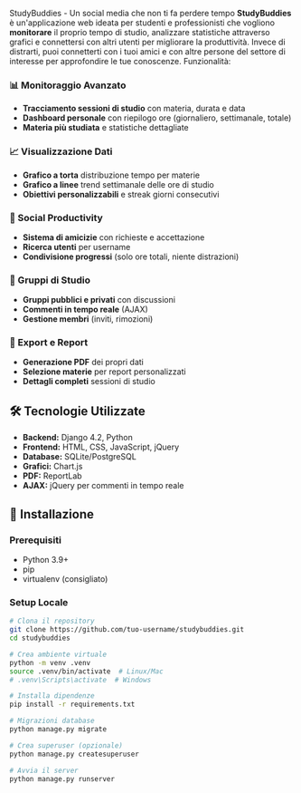StudyBuddies - Un social media che non ti fa perdere tempo
**StudyBuddies** è un'applicazione web ideata per studenti e professionisti che vogliono 
**monitorare** il proprio tempo di studio, analizzare statistiche attraverso grafici e connettersi
con altri utenti per migliorare la produttività. Invece di distrarti, puoi connetterti con i tuoi amici e
con altre persone del settore di interesse per approfondire le tue conoscenze.
Funzionalità:
### 📊 Monitoraggio Avanzato
- **Tracciamento sessioni di studio** con materia, durata e data
- **Dashboard personale** con riepilogo ore (giornaliero, settimanale, totale)
- **Materia più studiata** e statistiche dettagliate

### 📈 Visualizzazione Dati
- **Grafico a torta** distribuzione tempo per materie
- **Grafico a linee** trend settimanale delle ore di studio
- **Obiettivi personalizzabili** e streak giorni consecutivi

### 👥 Social Productivity
- **Sistema di amicizie** con richieste e accettazione
- **Ricerca utenti** per username
- **Condivisione progressi** (solo ore totali, niente distrazioni)

### 🎯 Gruppi di Studio
- **Gruppi pubblici e privati** con discussioni
- **Commenti in tempo reale** (AJAX)
- **Gestione membri** (inviti, rimozioni)

### 📄 Export e Report
- **Generazione PDF** dei propri dati
- **Selezione materie** per report personalizzati
- **Dettagli completi** sessioni di studio

## 🛠️ Tecnologie Utilizzate

- **Backend:** Django 4.2, Python
- **Frontend:** HTML, CSS, JavaScript, jQuery
- **Database:** SQLite/PostgreSQL
- **Grafici:** Chart.js
- **PDF:** ReportLab
- **AJAX:** jQuery per commenti in tempo reale

## 🚀 Installazione

### Prerequisiti
- Python 3.9+
- pip
- virtualenv (consigliato)

### Setup Locale
```bash
# Clona il repository
git clone https://github.com/tuo-username/studybuddies.git
cd studybuddies

# Crea ambiente virtuale
python -m venv .venv
source .venv/bin/activate  # Linux/Mac
# .venv\Scripts\activate  # Windows

# Installa dipendenze
pip install -r requirements.txt

# Migrazioni database
python manage.py migrate

# Crea superuser (opzionale)
python manage.py createsuperuser

# Avvia il server
python manage.py runserver
